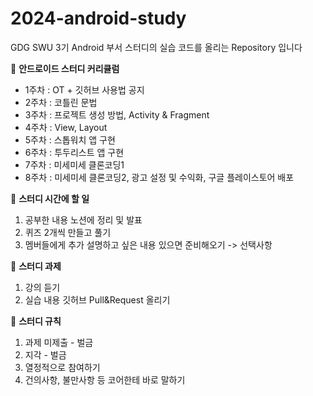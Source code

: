 # 2024-android-study
GDG SWU 3기 Android 부서 스터디의 실습 코드를 올리는 Repository 입니다


💚 **안드로이드 스터디 커리큘럼**

- 1주차 : OT + 깃허브 사용법 공지
- 2주차 : 코틀린 문법
- 3주차 : 프로젝트 생성 방법, Activity & Fragment
- 4주차 : View, Layout
- 5주차 : 스톱워치 앱 구현
- 6주차 : 투두리스트 앱 구현
- 7주차 : 미세미세 클론코딩1
- 8주차 : 미세미세 클론코딩2, 광고 설정 및 수익화, 구글 플레이스토어 배포


💚 **스터디 시간에 할 일** 

1. 공부한 내용 노션에 정리 및 발표
2. 퀴즈 2개씩 만들고 풀기
3. 멤버들에게 추가 설명하고 싶은 내용 있으면 준비해오기 -> 선택사항


💚 **스터디 과제**

1. 강의 듣기
2. 실습 내용 깃허브 Pull&Request 올리기


💚 **스터디 규칙**

1. 과제 미제출 - 벌금
2. 지각 - 벌금
3. 열정적으로 참여하기
4. 건의사항, 불만사항 등 코어한테 바로 말하기

